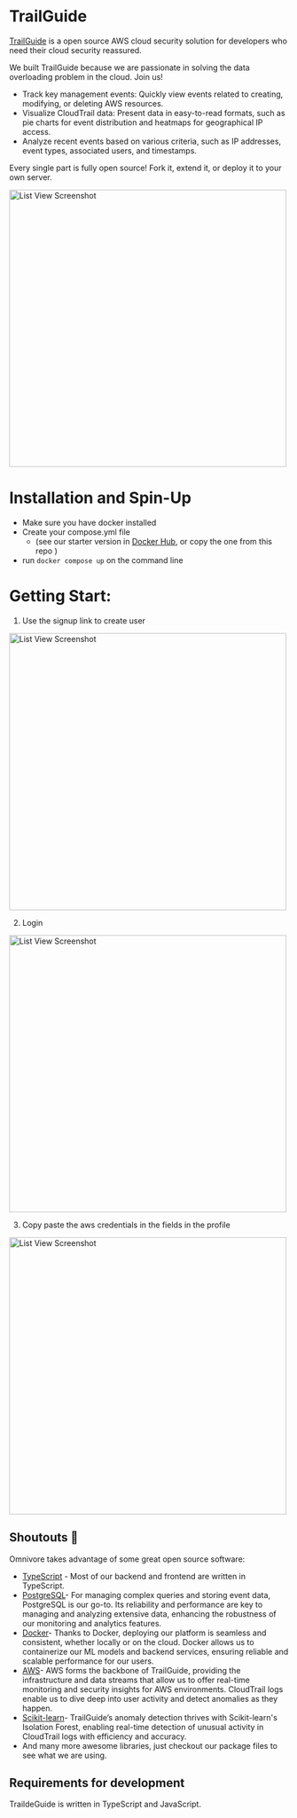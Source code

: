 # TrailGuide

[TrailGuide](https://oslabs-beta.github.io/TrailGuideIO/) is a open source AWS cloud security solution for developers who need their cloud security reassured.

We built TrailGuide because we are passionate in solving the data overloading problem in the cloud. Join us!

- Track key management events: Quickly view events related to creating, modifying, or deleting AWS resources.
- Visualize CloudTrail data: Present data in easy-to-read formats, such as pie charts for event distribution and heatmaps for geographical IP access.
- Analyze recent events based on various criteria, such as IP addresses, event types, associated users, and timestamps.

Every single part is fully open source! Fork it, extend it, or deploy it to your own server.

<img src="./client/src/assets/trailguide-readme-main.webp" alt="List View Screenshot" width="500">


# Installation and Spin-Up

- Make sure you have docker installed
- Create your compose.yml file
  - (see our starter version in [Docker Hub](https://hub.docker.com/r/trailguide/trailguide-prod), or copy the one from this repo )
- run `docker compose up` on the command line

# Getting Start:

1. Use the signup link to create user

<img src="./client/src/assets/sign-up.png" alt="List View Screenshot" width="500">

2. Login

<img src="./client/src/assets/log-in.png" alt="List View Screenshot" width="500">

3. Copy paste the aws credentials in the fields in the profile

<img src="./client/src/assets/aws-credential.png" alt="List View Screenshot" width="500">

## Shoutouts :tada:

Omnivore takes advantage of some great open source software:

- [TypeScript](https://www.typescriptlang.org/) - Most of our backend and frontend are written in TypeScript.
- [PostgreSQL](https://www.postgresql.org/)- For managing complex queries and storing event data, PostgreSQL is our go-to. Its reliability and performance are key to managing and analyzing extensive data, enhancing the robustness of our monitoring and analytics features.
- [Docker](https://www.docker.com/)- Thanks to Docker, deploying our platform is seamless and consistent, whether locally or on the cloud. Docker allows us to containerize our ML models and backend services, ensuring reliable and scalable performance for our users.
- [AWS](https://aws.amazon.com/)- AWS forms the backbone of TrailGuide, providing the infrastructure and data streams that allow us to offer real-time monitoring and security insights for AWS environments. CloudTrail logs enable us to dive deep into user activity and detect anomalies as they happen.
- [Scikit-learn](https://scikit-learn.org/)- TrailGuide’s anomaly detection thrives with Scikit-learn's Isolation Forest, enabling real-time detection of unusual activity in CloudTrail logs with efficiency and accuracy.
- And many more awesome libraries, just checkout our package files to see what we are using.

## Requirements for development

TraildeGuide is written in TypeScript and JavaScript.

